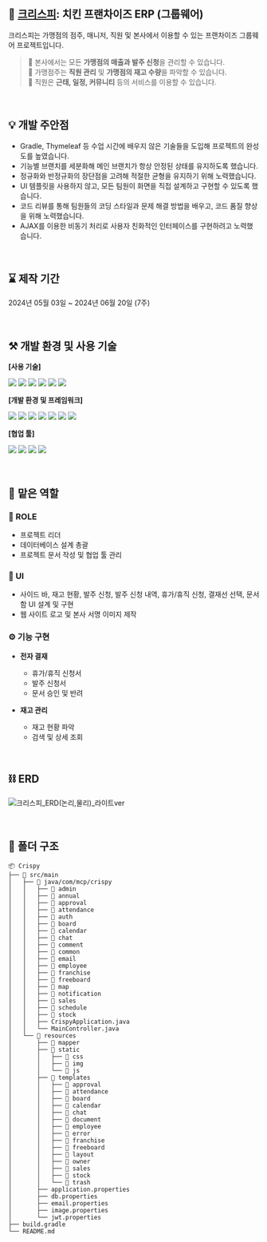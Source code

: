 ## 🐔 [크리스피](https://github.com/user-attachments/files/16136107/Crispy_PPT.pdf): 치킨 프랜차이즈 ERP (그룹웨어)
크리스피는 가맹점의 점주, 매니저, 직원 및 본사에서 이용할 수 있는 프랜차이즈 그룹웨어 프로젝트입니다.
>  💸 본사에서는 모든 **가맹점의 매출과 발주 신청**을 관리할 수 있습니다.    
🍗 가맹점주는 **직원 관리** 및 **가맹점의 재고 수량**을 파악할 수 있습니다.    
📆 직원은 **근태, 일정, 커뮤니티** 등의 서비스를 이용할 수 있습니다.

<br>

## 💡 개발 주안점
- Gradle, Thymeleaf 등 수업 시간에 배우지 않은 기술들을 도입해 프로젝트의 완성도를 높였습니다.
- 기능별 브랜치를 세분화해 메인 브랜치가 항상 안정된 상태를 유지하도록 했습니다.
- 정규화와 반정규화의 장단점을 고려해 적절한 균형을 유지하기 위해 노력했습니다.
- UI 템플릿을 사용하지 않고, 모든 팀원이 화면을 직접 설계하고 구현할 수 있도록 했습니다.
- 코드 리뷰를 통해 팀원들의 코딩 스타일과 문제 해결 방법을 배우고, 코드 품질 향상을 위해 노력했습니다.
- AJAX를 이용한 비동기 처리로 사용자 친화적인 인터페이스를 구현하려고 노력했습니다.

<br>

## ⌛ 제작 기간
2024년 05월 03일 ~ 2024년 06월 20일 (7주)

<br>

## ⚒️ 개발 환경 및 사용 기술
**[사용 기술]**
<p>
  <img src="https://img.shields.io/badge/java-007396?style=flat-square&logo=java&logoColor=white">
  <img src="https://img.shields.io/badge/Oracle-F80000?style=flat-square&logo=Oracle&logoColor=white">
  <img src="https://img.shields.io/badge/HTML5-E34F26?style=flat-square&logo=HTML5&logoColor=white">
  <img src="https://img.shields.io/badge/CSS3-1572B6?style=flat-square&logo=CSS3&logoColor=white">
  <img src="https://img.shields.io/badge/JavaScript-F7DF1E?style=flat-square&logo=JavaScript&logoColor=black">
  <img src="https://img.shields.io/badge/jQuery-0769AD?style=flat-square&logo=jQuery&logoColor=white">
</p>

**[개발 환경 및 프레임워크]**
<p>
  <img src="https://img.shields.io/badge/Spring Boot-6DB33F?style=flat-square&logo=SpringBoot&logoColor=white">
  <img src="https://img.shields.io/badge/Gradle-02303A?style=flat-square&logo=Gradle&logoColor=white">      
  <img src="https://img.shields.io/badge/Apache Tomcat-F8DC75?style=flat-square&logo=ApacheTomcat&logoColor=black">
  <img src="https://img.shields.io/badge/Thymeleaf-005F0F?style=flat-square&logo=Thymeleaf&logoColor=white">
  <img src="https://img.shields.io/badge/Bootstrap-7952B3?style=flat-square&logo=Bootstrap&logoColor=white">
  <img src="https://img.shields.io/badge/Intellij IDEA-000000?style=flat-square&logo=IntellijIDEA&logoColor=white">
  <img src="https://img.shields.io/badge/Eclipse IDE-2C2255?style=flat-square&logo=EclipseIDE&logoColor=white">
</p>

**[협업 툴]**
<p>
  <img src="https://img.shields.io/badge/Trello-0052CC?style=flat-square&logo=Trello&logoColor=white">
  <img src="https://img.shields.io/badge/Slack-4A154B?style=flat-square&logo=Slack&logoColor=white">
  <img src="https://img.shields.io/badge/Git-F05032?style=flat-square&logo=Git&logoColor=white">
  <img src="https://img.shields.io/badge/GitHub-181717?style=flat-square&logo=GitHub&logoColor=white">
</p>

<br>

##  🌱 맡은 역할

### **📣 ROLE**
- 프로젝트 리더
- 데이터베이스 설계 총괄
- 프로젝트 문서 작성 및 협업 툴 관리

### **🎨 UI**
- 사이드 바, 재고 현황, 발주 신청, 발주 신청 내역, 휴가/휴직 신청, 결재선 선택, 문서함 UI 설계 및 구현
- 웹 사이트 로고 및 본사 서명 이미지 제작

### **⚙️ 기능 구현**
- **전자 결재**
  - 휴가/휴직 신청서
  - 발주 신청서
  - 문서 승인 및 반려

- **재고 관리**
  - 재고 현황 파악
  - 검색 및 상세 조회

<br>

## ⛓️ ERD
![크리스피_ERD(논리,물리)_라이트ver](https://github.com/MCP-NCSW/Crispy/assets/69200364/bddebc87-2167-4443-8fab-ab80c3397339)

<br>

## 📂 폴더 구조
```
📦 Crispy
├── 📁 src/main
│   ├── 📁 java/com/mcp/crispy
│   │   ├── 📁 admin
│   │   ├── 📁 annual
│   │   ├── 📁 approval
│   │   ├── 📁 attendance
│   │   ├── 📁 auth
│   │   ├── 📁 board
│   │   ├── 📁 calendar
│   │   ├── 📁 chat
│   │   ├── 📁 comment
│   │   ├── 📁 common
│   │   ├── 📁 email
│   │   ├── 📁 employee
│   │   ├── 📁 franchise
│   │   ├── 📁 freeboard
│   │   ├── 📁 map
│   │   ├── 📁 notification
│   │   ├── 📁 sales
│   │   ├── 📁 schedule
│   │   ├── 📁 stock
│   │   ├── CrispyApplication.java
│   │   └── MainController.java
│   └── 📁 resources
│       ├── 📁 mapper
│       ├── 📁 static
│       │   ├── 📁 css
│       │   ├── 📁 img
│       │   └── 📁 js
│       ├── 📁 templates
│       │   ├── 📁 approval
│       │   ├── 📁 attendance
│       │   ├── 📁 board
│       │   ├── 📁 calendar
│       │   ├── 📁 chat
│       │   ├── 📁 document
│       │   ├── 📁 employee
│       │   ├── 📁 error
│       │   ├── 📁 franchise
│       │   ├── 📁 freeboard
│       │   ├── 📁 layout
│       │   ├── 📁 owner
│       │   ├── 📁 sales
│       │   ├── 📁 stock
│       │   └── 📁 trash
│       ├── application.properties
│       ├── db.properties
│       ├── email.properties
│       ├── image.properties
│       └── jwt.properties
├── build.gradle
└── README.md
```
